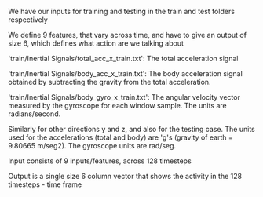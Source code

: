 We have our inputs for training and testing in the train and test folders respectively

We define 9 features, that vary across time, and have to give an output of size 6, which defines what action are we talking about 

'train/Inertial Signals/total_acc_x_train.txt': The total acceleration signal

'train/Inertial Signals/body_acc_x_train.txt': The body acceleration signal obtained by subtracting the gravity from the total acceleration. 

'train/Inertial Signals/body_gyro_x_train.txt': The angular velocity vector measured by the gyroscope for each window sample. The units are radians/second.

Similarly for other directions y and z, and also for the testing case.
The units used for the accelerations (total and body) are 'g's (gravity of earth = 9.80665 m/seg2).
The gyroscope units are rad/seg. 

Input consists of 9 inputs/features, across 128 timesteps

Output is a single size 6 column vector that shows the activity in the 128 timesteps - time frame


